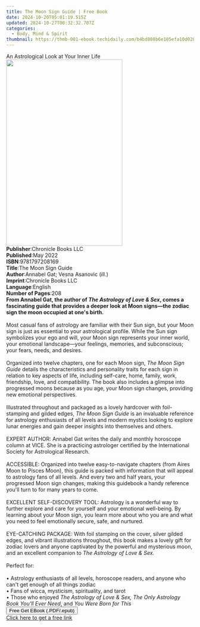 ```yaml
---
title: The Moon Sign Guide | Free Book
date: 2024-10-20T05:01:19.515Z
updated: 2024-10-27T00:32:32.707Z
categories:
  - Body, Mind & Spirit
thumbnail: https://thmb-001-ebook.techidaily.com/b4bd808b6e105efa10d020d6a0a5c4ee4a772a34e1e30405eeca035d245e2cfc.jpg
---
```

<main id="book-container">
  <div class="flex flex-col">
    <div class="book-brief flex-1 py-6 px-4 sm:p-6 md:py-10 md:px-8">
      <!-- brief-->
      <div class="book-brief-main">An Astrological Look at Your Inner Life</div>
    </div>
    <div
      class="book-meta-info flex-1 grid gap-4 col-start-1 col-end-3 row-start-1 sm:mb-6 sm:grid-cols-4 lg:gap-6 lg:col-start-2 lg:row-end-6 lg:row-span-6 lg:mb-0"
    >
      <div
        class="book-meta-info-left place-content-center mt-4 p-4 text-sm leading-6 col-start-2 col-span-2 dark:text-slate-400"
      >
        <img
          class="w-full h-500 object-cover rounded-lg sm:h-255 sm:col-span-2 lg:col-span-full"
          src="https://img-001-ebook.techidaily.com/0ac1775f5aeebe7996ec9ff29b395325552280332040457d7f35a725c5c9e6c9.jpg"
          alt=""
          width="312"
          height="500"
        />
      </div>
      <div
        class="book-meta-info-right mt-2 col-start-1 row-start-2 col-span-3 self-center"
      >
        <!-- meta data  -->
        <div class="flex flex-col px-4 md:px-8">
          <div class="flex-1">
            <strong>Publisher</strong>:<span class="px-2"
              >Chronicle Books LLC</span
            >
          </div>
          <div class="flex-1">
            <strong>Published</strong>:<span class="px-2">May 2022</span>
          </div>
          <div class="flex-1">
            <strong>ISBN</strong>:<span class="px-2">9781797208169</span>
          </div>
          <div class="flex-1">
            <strong>Title</strong>:<span class="px-2">The Moon Sign Guide</span>
          </div>
          <div class="flex-1">
            <strong>Author</strong>:<span class="px-2"
              >Annabel Gat; Vesna Asanovic (ill.)</span
            >
          </div>
          <div class="flex-1">
            <strong>Imprint</strong>:<span class="px-2"
              >Chronicle Books LLC</span
            >
          </div>
          <div class="flex-1">
            <strong>Language</strong>:<span class="px-2">English</span>
          </div>
          <div class="flex-1">
            <strong>Number of Pages</strong>:<span class="px-2">208</span>
          </div>
        </div>
      </div>
    </div>
    <div class="book-description flex-1 py-6 px-4 sm:p-6 md:py-10 md:px-8">
      <div class="book-description-main">
        <div accordion-content="" id="description">
          <b
            >From Annabel Gat, the author of
            <i>The Astrology of Love &amp; Sex</i>, comes a fascinating guide
            that provides a deeper look at Moon signs—the zodiac sign the moon
            occupied at one's birth.</b
          ><br /><br />Most casual fans of astrology are familiar with their Sun
          sign, but your Moon sign is just as essential to your astrological
          profile. While the Sun sign symbolizes your ego and will, your Moon
          sign represents your inner world, your emotional landscape—your
          feelings, memories, and subconscious; your fears, needs, and
          desires.<br /><br />Organized into twelve chapters, one for each Moon
          sign, <i>The Moon Sign Guide</i> details the characteristics and
          personality traits for each sign in relation to key aspects of life,
          including self-care, home, family, work, friendship, love, and
          compatibility. The book also includes a glimpse into progressed moons
          because as you age, your Moon sign changes, providing new emotional
          perspectives.<br /><br />Illustrated throughout and packaged as a
          lovely hardcover with foil-stamping and gilded edges,
          <i>The Moon Sign Guide</i> is an invaluable reference for astrology
          enthusiasts of all levels and modern mystics looking to explore lunar
          energies and gain deeper insights into themselves and others.<br /><br />EXPERT
          AUTHOR: Annabel Gat writes the daily and monthly horoscope column at
          VICE. She is a practicing astrologer certified by the International
          Society for Astrological Research.<br /><br />ACCESSIBLE: Organized
          into twelve easy-to-navigate chapters (from Aires Moon to Pisces
          Moon), this guide is packed with information that will appeal to
          astrology fans of all levels. And every two and half years, your
          progressed Moon sign changes, making this guidebook a handy reference
          you'll turn to for many years to come.<br /><br />EXCELLENT
          SELF-DISCOVERY TOOL: Astrology is a wonderful way to further explore
          and care for yourself and your emotional well-being. By learning about
          your Moon sign, you learn more about who you are and what you need to
          feel emotionally secure, safe, and nurtured.<br /><br />EYE-CATCHING
          PACKAGE: With foil stamping on the cover, silver gilded edges, and
          vibrant illustrations throughout, this book makes a lovely gift for
          zodiac lovers and anyone captivated by the powerful and mysterious
          moon, and an excellent companion to
          <i>The Astrology of Love &amp; Sex.</i><br /><br />Perfect for:<br /><br />•
          Astrology enthusiasts of all levels, horoscope readers, and anyone who
          can't get enough of all things zodiac<br />• Fans of wicca, mysticism,
          spirituality, and tarot<br />• Those who enjoyed
          <i
            >The Astrology of Love &amp; Sex, The Only Astrology Book You'll
            Ever Need</i
          >, and <i>You Were Born for This</i>
        </div>
        <div class="accordion-fader"></div>
      </div>
    </div>
    <div class="book-excerpts flex-1 py-6 px-4 sm:p-6 md:py-10 md:px-8"></div>
    <div
      class="book-about-author flex-1 py-6 px-4 sm:p-6 md:py-10 md:px-8"
    ></div>
    <div class="book-free-get flex-1 py-6 px-4 sm:p-6 md:py-10 md:px-8">
      <button
        id="btn-free-get"
        class="bg-blue-500 hover:bg-blue-700 text-white font-bold py-2 px-4 rounded"
      >
        Free Get EBook (.PDF/.epub)
      </button>
      <div id="countdown-display" class="px-2 text-lg mt-2"></div>
      <a
        id="free-link"
        class="hidden bg-blue-500 hover:bg-blue-700 text-white font-bold py-2 px-4 rounded"
        href="https://www.ebooks.com/en-us/book/210456659/the-moon-sign-guide/annabel-gat/"
        target="_blank"
        >Click here to get a free link</a
      >
    </div>
    <script>
      let countdownTime = 0;
      let countdownInterval = null;
      document
        .getElementById('btn-free-get')
        .addEventListener('click', startCountdown);
      function startCountdown() {
        countdownTime = new Date().getTime() + 60000 * 3;
        countdownInterval = setInterval(updateCountdown, 1000);
        document.getElementById('btn-free-get').disabled = true;
        document
          .getElementById('btn-free-get')
          .classList.add('bg-gray-500', 'cursor-not-allowed');
      }
      function updateCountdown() {
        let currentTime = new Date().getTime();
        let timeLeft = countdownTime - currentTime;
        let secondsLeft = Math.floor(timeLeft / 1000);
        document.getElementById('countdown-display').innerHTML =
          `Remaining time: ${secondsLeft} seconds.`;
        if (secondsLeft <= 0) {
          clearInterval(countdownInterval);
          document.getElementById('btn-free-get').classList.add('hidden');
          document.getElementById('free-link').classList.remove('hidden');
          document.getElementById('countdown-display').innerHTML = '';
        }
      }
    </script>
  </div>
</main>

<ins class="adsbygoogle"
      style="display:block"
      data-ad-client="ca-pub-7571918770474297"
      data-ad-slot="8358498916"
      data-ad-format="auto"
      data-full-width-responsive="true"></ins>
    